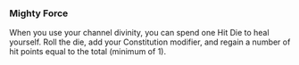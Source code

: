 ### Mighty Force
When you use your channel divinity, you can spend one Hit Die to heal yourself. Roll the die, add your Constitution modifier, and regain a number of hit points equal to the total (minimum of 1).
